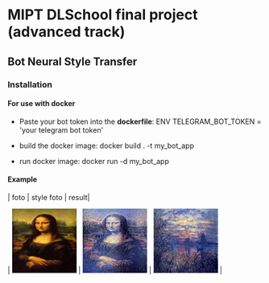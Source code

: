 # MIPT DLSchool final project (advanced track) #

## Bot  Neural Style Transfer

### Installation

#### For use with docker

- Paste your bot token into the **dockerfile**:
ENV TELEGRAM_BOT_TOKEN = 'your telegram bot token'

- build the docker image:
docker build . -t my_bot_app

- run docker image:
docker run -d my_bot_app


#### Example

| foto | style foto |  result|

| <img src="https://github.com/alexiv-tn65/DLS_Project/blob/d2d46bd56c682f13aa121f8474dc24c6acde2362/examples/1/335034699_main.jpg" width="128" height="128"> | <img src="https://github.com/alexiv-tn65/DLS_Project/blob/d2d46bd56c682f13aa121f8474dc24c6acde2362/examples/1/335034699_result.jpg" width="128" height="128">   | <img src="https://github.com/alexiv-tn65/DLS_Project/blob/d2d46bd56c682f13aa121f8474dc24c6acde2362/examples/1/335034699_style.jpg" width="128" height="128">  |
